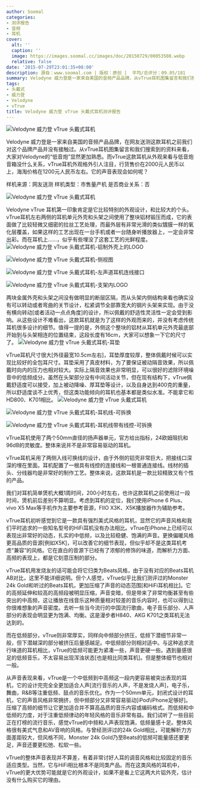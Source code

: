 ```yaml
---
author: Soomal
categories:
- 测评报告
- 音频
- 耳机
cover:
  alt: ''
  caption: ''
  image: https://images.soomal.cc/images/doc/20150729/00053508.webp
  relative: false
date: '2015-07-29T23:01:35+08:00'
description: 源自：www.soomal.com | 版权：原创 |  平均/总评分：09.05/181
summary: Velodyne 威力登是一家来自美国的音频产品品牌，从vTrue耳机图集留言和我们搜索到的资料来看，大家对Velodyne的“低音炮”显然更加熟悉。vTrue这款耳机从外观来看与低音炮音箱没什么关系，但两块铝制外壳确实是它的最大卖点……
tags:
- 头戴式
- 威力登
- Velodyne
- vTrue
title: Velodyne 威力登 vTrue 头戴式耳机测评报告
---
```


![Velodyne 威力登 vTrue 头戴式耳机](https://images.soomal.cc/images/doc/20150717/00053198.webp)



Velodyne 威力登是一家来自美国的音频产品品牌，在网友送测这款耳机之前我们对这个品牌产品并没有接触过。从vTrue耳机图集留言和我们搜索到的资料来看，大家对Velodyne的“低音炮”显然更加熟悉。而vTrue这款耳机从外观来看与低音炮音箱没什么关系，vTrue耳机外观格外引人注目，行货售价在2000元人民币以上，海淘价格在1200元人民币左右。它的声音表现会如何呢？

样机来源：网友送测
样机类型：市售量产机
是否商业关系：否

![Velodyne 威力登 vTrue 头戴式耳机](https://images.soomal.cc/images/doc/20150717/00053202.webp)




Velodyne vTrue 耳机第一印象肯定是它比较特别的外观设计，和比较大的个头。vTrue耳机左右两侧的耳机单元外壳和头架之间使用了整块铝材锻压而成，它的表面做了比较轻微又细密的拉丝工艺处理，而最外层有非常光滑的类似镀膜一样的氧化层覆盖，如果这样的工艺出现在一台手机或者一台随身听播放器上，一定会非常出彩。而在耳机上……，似乎有些埋没了这套工艺的光鲜程度。
![Velodyne 威力登 vTrue 头戴式耳机-铝制外壳上的LOGO](https://images.soomal.cc/images/doc/20150717/00053203_01.webp)




![Velodyne 威力登 vTrue 头戴式耳机-侧视图](https://images.soomal.cc/images/doc/20150717/00053207_01.webp)




![Velodyne 威力登 vTrue 头戴式耳机-左声道耳机连线接口](https://images.soomal.cc/images/doc/20150717/00053205_01.webp)




![Velodyne 威力登 vTrue 头戴式耳机-支架内LOGO](https://images.soomal.cc/images/doc/20150717/00053208_01.webp)




两块金属外壳和头架之间没有做明显的断层区隔，而从头架内侧结构来看也确实没有可以转动或者弯曲的关节设计，松紧调节全部靠宽大的钢片头架来实现。由于没有横向转动[或者活动一点点角度]的设计，所以佩戴的舒适性灵活性一定会受到影响。从这些设计不难看出，这款耳机就是为了这样的外观而来的，并没有考虑传统耳机很多设计的细节。值得一提的是，外侧这个整块的铝材从耳机单元外壳最底部开始到与头架相连的位置结束，这段长度有16cm，大家可以想象一下它的尺寸了。 
![Velodyne 威力登 vTrue 头戴式耳机-耳垫](https://images.soomal.cc/images/doc/20150717/00053212.webp)




vTrue耳机尺寸很大[外径最宽10.5cm左右]，耳垫厚度较厚，整体佩戴时候可以实现比较好的全包耳尺寸。耳垫采用了真皮材料，为了要保证被动隔音效果，所以佩戴时向内的压力也相对较大。实际上隔音效果也非常明显，可以很好的滤除环境噪音中的低频成分。虽然在头架部分没有中间活动关节，但在现有结构下，vTrue佩戴舒适度可以接受，加上被动降噪、厚耳垫等设计，以及自身达到400克的重量，所以舒适度谈不上优秀，但这类功能倾向的耳机也基本都是类似水准。不能拿它和HD800、K701相比。
![Velodyne 威力登 vTrue 头戴式耳机](https://images.soomal.cc/images/doc/20150717/00053215.webp)




![Velodyne 威力登 vTrue 头戴式耳机-耳机线-可拆换](https://images.soomal.cc/images/doc/20150717/00053213_01.webp)




![Velodyne 威力登 vTrue 头戴式耳机-耳机线带有线控-可拆换](https://images.soomal.cc/images/doc/20150717/00053217_01.webp)




vTrue耳机使用了两个50mm直径的扬声器单元，官方给出指标，24欧姆阻抗和96dB的灵敏度。整体来说并不是非常容易驱动的耳机。

vTrue耳机采用了两侧入线可换线的设计，由于外侧的铝壳非常巨大，把接线口深深的埋在里面。耳机配置了一根具有线控的连接线和一根普通连接线。线材的插头、分线器均是非常好的制作工艺。整体来说，这款耳机是一款比较精致又有个性的产品。

我们对耳机简单煲机大概1周时间，200小时左右，也许这款耳机之前使用过一段时间，煲机前后差别不算明显。考虑到耳机的定位，我们使用iPhone 6 Plus、vivo X5 Max等手机作为主要参考音源，FIIO X3K、X5K播放器作为辅助参考。

vTrue耳机初听感觉到它是一款具有强烈美式风格的耳机，显然它的声音风格和我们平时追求的一些知名型号的HiFi耳机没有办法相比。vTrue在iPhone上已经可以表现出非常好的动态，扎实的中低频，以及比较稳健、饱满的声音。更换偏暖风格更高品质的音源[例如X5K]，可以改善它的细节表现，但似乎却不是这类耳机考虑“兼容”的风格。它在直白的音源下已经有了浓郁的修饰的味道，而解析力方面、高频的表现上，都是它刻意压制的部分。

vTrue耳机用发烧友的话可能会将它归类为Beats风格，由于没有对应的Beats耳机AB对比，这里不能详细说明。但个人感觉，vTrue似乎比我们测评过的Monster 24k Gold和听过的Beats耳机，更加压缩了声音的动态范围[和HiFi耳机相比]。它的高频延伸和较高的高频段被明显压缩，声音变暗，但是带来了非常均衡甚至有些突出的中高频，这让播放在线音乐这种质量相对较差的音乐内容时，也可以得到让你很难想象的声音密度。去听一些当今流行的中国流行歌曲，电子音乐部分、人声部分的表现会明显更为饱满、均衡。这是漫步者H840、AKG K701之类耳机无法达到的。

而在低频部分，vTrue则非常厚实，同样向中频部分挤压，低频下潜细节非常一般，但下潜越深的部分被挤压后量感越足。中低频部分则相对适中。与这种追求流行味道的耳机相比，vTrue的低频可能更为紧凑一些，声音更硬一些。遇到量感很足的低频音乐，不太容易出现浑浊状态[也是相比同类耳机]。但是整体细节也相对一般。

从声音表现来看，vTrue是一个中低频到中高频这一段内更容易被突出表现的耳机，它的设计完完全全更加适合人声[流行音乐的人声，不是发烧人声]，电子乐，舞曲，R&B等注重低频、鼓点的音乐优化。作为一个50mm单元，封闭式设计的耳机，它的声音风格非常拥挤，但中频部分又非常容易驱动[iPod\iPhone足够好]。压缩了高频的细节让它更加适合并不算高品质的音乐内容或编码格式。而低频和中低频的力度，对于注重低频律动的年轻风格的音乐非常有益。我们试听了一些目前正在打榜的流行音乐，感觉vTrue的中频和人声表现饱满，低频量感十足。整体风格很有美式气息和AV音响的风格。与曾经测评过的24k Gold相比，可能解析力方面差距较大，但风格不同，Monster 24k Gold乃至Beats的低频可能量感还要更足，声音还要更松弛、松软一些。

vTrue的整体声音表现并不算差，有着非常讨好人耳的调音风格和比较固定的音乐适应类型。当然，它与HiFi相比根本不是同类产品。而在这类风格的耳机中，vTrue的更大优势可能就是它的外观设计，如果不是看上它这两大片铝外壳，估计没有什么购买它的理由。